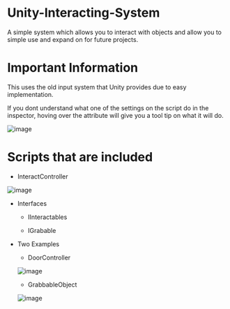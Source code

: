 # Unity-Interacting-System
A simple system which allows you to interact with objects and allow you to simple use and expand on for future projects.

# Important Information
This uses the old input system that Unity provides due to easy implementation.

If you dont understand what one of the settings on the script do in the inspector, hoving over the attribute will give you a tool tip on what it will do.

![image](https://user-images.githubusercontent.com/79692910/191604006-830f994c-1cee-40bb-9e46-c3201b9aa212.png)


# Scripts that are included

- InteractController

![image](https://user-images.githubusercontent.com/79692910/191603610-bd7da818-5290-4507-8338-f9fc59b2fa8e.png)

- Interfaces

  * IInteractables
  
  * IGrabable
  
- Two Examples

  * DoorController
  
  ![image](https://user-images.githubusercontent.com/79692910/191605042-968e9b20-dca0-4e16-a62e-92a56796b284.png)
  
  * GrabbableObject
  
  ![image](https://user-images.githubusercontent.com/79692910/191605094-b144e61c-807f-434f-9688-20c2894328d8.png)


